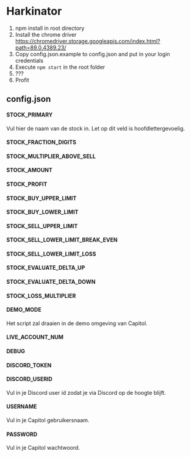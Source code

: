 # Harkinator 

1. npm install in root directory
2. Install the chrome driver https://chromedriver.storage.googleapis.com/index.html?path=89.0.4389.23/
3. Copy config.json.example to config.json and put in your login credentials
4. Execute `npm start` in the root folder
5. ???
6. Profit

## config.json

#### STOCK_PRIMARY
Vul hier de naam van de stock in. Let op dit veld is hoofdlettergevoelig.

#### STOCK_FRACTION_DIGITS 

#### STOCK_MULTIPLIER_ABOVE_SELL 

#### STOCK_AMOUNT

#### STOCK_PROFIT

#### STOCK_BUY_UPPER_LIMIT

#### STOCK_BUY_LOWER_LIMIT

#### STOCK_SELL_UPPER_LIMIT

#### STOCK_SELL_LOWER_LIMIT_BREAK_EVEN

#### STOCK_SELL_LOWER_LIMIT_LOSS

#### STOCK_EVALUATE_DELTA_UP

#### STOCK_EVALUATE_DELTA_DOWN

#### STOCK_LOSS_MULTIPLIER

#### DEMO_MODE
Het script zal draaien in de demo omgeving van Capitol.

#### LIVE_ACCOUNT_NUM

#### DEBUG

#### DISCORD_TOKEN 

#### DISCORD_USERID
Vul in je Discord user id zodat je via Discord op de hoogte blijft.

#### USERNAME
Vul in je Capitol gebruikersnaam.

#### PASSWORD
Vul in je Capitol wachtwoord.

